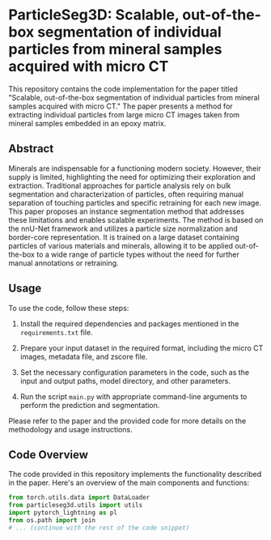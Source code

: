 # ParticleSeg3D: Scalable, out-of-the-box segmentation of individual particles from mineral samples acquired with micro CT

This repository contains the code implementation for the paper titled "Scalable, out-of-the-box segmentation of individual particles from mineral samples acquired with micro CT." The paper presents a method for extracting individual particles from large micro CT images taken from mineral samples embedded in an epoxy matrix.

## Abstract

Minerals are indispensable for a functioning modern society. However, their supply is limited, highlighting the need for optimizing their exploration and extraction. Traditional approaches for particle analysis rely on bulk segmentation and characterization of particles, often requiring manual separation of touching particles and specific retraining for each new image. This paper proposes an instance segmentation method that addresses these limitations and enables scalable experiments. The method is based on the nnU-Net framework and utilizes a particle size normalization and border-core representation. It is trained on a large dataset containing particles of various materials and minerals, allowing it to be applied out-of-the-box to a wide range of particle types without the need for further manual annotations or retraining.

## Usage

To use the code, follow these steps:

1. Install the required dependencies and packages mentioned in the `requirements.txt` file.

2. Prepare your input dataset in the required format, including the micro CT images, metadata file, and zscore file.

3. Set the necessary configuration parameters in the code, such as the input and output paths, model directory, and other parameters.

4. Run the script `main.py` with appropriate command-line arguments to perform the prediction and segmentation.

Please refer to the paper and the provided code for more details on the methodology and usage instructions.

## Code Overview

The code provided in this repository implements the functionality described in the paper. Here's an overview of the main components and functions:

```python
from torch.utils.data import DataLoader
from particleseg3d.utils import utils
import pytorch_lightning as pl
from os.path import join
# ... (continue with the rest of the code snippet)
